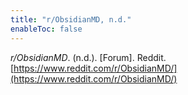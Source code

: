 ```yaml
---
title: "r/ObsidianMD, n.d."
enableToc: false
---
```


*r/ObsidianMD*. (n.d.). \[Forum\]. Reddit. [https://www.reddit.com/r/ObsidianMD/](https://www.reddit.com/r/ObsidianMD/)
